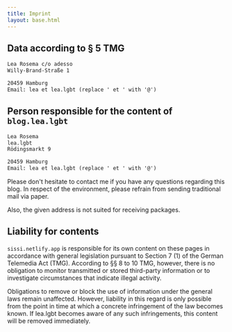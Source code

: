 ```yaml
---
title: Imprint
layout: base.html
---
```


## Data according to § 5 TMG

```txt
Lea Rosema c/o adesso
Willy-Brand-Straße 1

20459 Hamburg
Email: lea et lea.lgbt (replace ' et ' with '@')
```

## Person responsible for the content of `blog.lea.lgbt`

```txt
Lea Rosema
lea.lgbt
Rödingsmarkt 9

20459 Hamburg
Email: lea et lea.lgbt (replace ' et ' with '@')
```

Please don't hesitate to contact me if you have any questions regarding this blog. In respect of the environment, please refrain from sending traditional mail via paper.

Also, the given address is not suited for receiving packages.

## Liability for contents

`sissi.netlify.app` is responsible for its own content on these pages in accordance with general legislation pursuant to Section 7 (1) of the German Telemedia Act (TMG). According to §§ 8 to 10 TMG, however, there is no obligation to monitor transmitted or stored third-party information or to investigate circumstances that indicate illegal activity.

Obligations to remove or block the use of information under the general laws remain unaffected. However, liability in this regard is only possible from the point in time at which a concrete infringement of the law becomes known. If lea.lgbt becomes aware of any such infringements, this content will be removed immediately.
